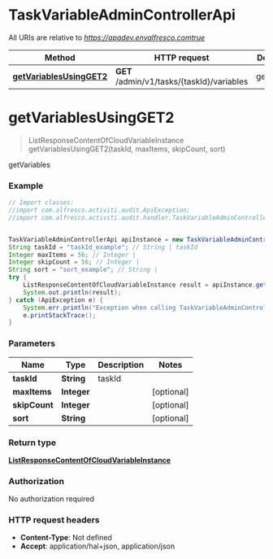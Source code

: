 # TaskVariableAdminControllerApi

All URIs are relative to *https://apadev.envalfresco.comtrue*

Method | HTTP request | Description
------------- | ------------- | -------------
[**getVariablesUsingGET2**](TaskVariableAdminControllerApi.md#getVariablesUsingGET2) | **GET** /admin/v1/tasks/{taskId}/variables | getVariables


<a name="getVariablesUsingGET2"></a>
# **getVariablesUsingGET2**
> ListResponseContentOfCloudVariableInstance getVariablesUsingGET2(taskId, maxItems, skipCount, sort)

getVariables

### Example
```java
// Import classes:
//import com.alfresco.activiti.audit.ApiException;
//import com.alfresco.activiti.audit.handler.TaskVariableAdminControllerApi;


TaskVariableAdminControllerApi apiInstance = new TaskVariableAdminControllerApi();
String taskId = "taskId_example"; // String | taskId
Integer maxItems = 56; // Integer | 
Integer skipCount = 56; // Integer | 
String sort = "sort_example"; // String | 
try {
    ListResponseContentOfCloudVariableInstance result = apiInstance.getVariablesUsingGET2(taskId, maxItems, skipCount, sort);
    System.out.println(result);
} catch (ApiException e) {
    System.err.println("Exception when calling TaskVariableAdminControllerApi#getVariablesUsingGET2");
    e.printStackTrace();
}
```

### Parameters

Name | Type | Description  | Notes
------------- | ------------- | ------------- | -------------
 **taskId** | **String**| taskId |
 **maxItems** | **Integer**|  | [optional]
 **skipCount** | **Integer**|  | [optional]
 **sort** | **String**|  | [optional]

### Return type

[**ListResponseContentOfCloudVariableInstance**](ListResponseContentOfCloudVariableInstance.md)

### Authorization

No authorization required

### HTTP request headers

 - **Content-Type**: Not defined
 - **Accept**: application/hal+json, application/json

